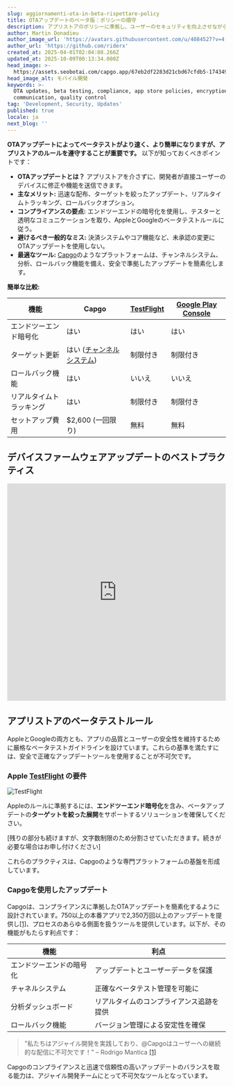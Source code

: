 ```yaml
---
slug: aggiornamenti-ota-in-beta-rispettare-policy
title: OTAアップデートのベータ版：ポリシーの順守
description: アプリストアのポリシーに準拠し、ユーザーのセキュリティを向上させながら、ベータテストでのOTAアップデートを効果的に管理する方法をご紹介します。
author: Martin Donadieu
author_image_url: 'https://avatars.githubusercontent.com/u/4084527?v=4'
author_url: 'https://github.com/riderx'
created_at: 2025-04-01T02:04:08.266Z
updated_at: 2025-10-09T00:13:34.000Z
head_image: >-
  https://assets.seobotai.com/capgo.app/67eb2df2283d21cbd67cfdb5-1743499666588.jpg
head_image_alt: モバイル開発
keywords: >-
  OTA updates, beta testing, compliance, app store policies, encryption, user
  communication, quality control
tag: 'Development, Security, Updates'
published: true
locale: ja
next_blog: ''
---
```

**OTAアップデートによってベータテストがより速く、より簡単になりますが、アプリストアのルールを遵守することが重要です。** 以下が知っておくべきポイントです：

-   **OTAアップデートとは？** アプリストアを介さずに、開発者が直接ユーザーのデバイスに修正や機能を送信できます。
-   **主なメリット:** 迅速な配布、ターゲットを絞ったアップデート、リアルタイムトラッキング、ロールバックオプション。
-   **コンプライアンスの要点:** エンドツーエンドの暗号化を使用し、テスターと透明なコミュニケーションを取り、AppleとGoogleのベータテストルールに従う。
-   **避けるべき一般的なミス:** 決済システムやコア機能など、未承認の変更にOTAアップデートを使用しない。
-   **最適なツール:** [Capgo](https://capgo.app/)のようなプラットフォームは、チャンネルシステム、分析、ロールバック機能を備え、安全で準拠したアップデートを簡素化します。

**簡単な比較:**

| 機能 | Capgo | [TestFlight](https://developer.apple.com/testflight/) | [Google Play Console](https://developer.android.com/distribute/console) |
| --- | --- | --- | --- |
| エンドツーエンド暗号化 | はい | はい | はい |
| ターゲット更新 | はい ([チャンネルシステム](https://capgo.app/docs/plugin/cloud-mode/channel-system/)) | 制限付き | 制限付き |
| ロールバック機能 | はい | いいえ | いいえ |
| リアルタイムトラッキング | はい | 制限付き | 制限付き |
| セットアップ費用 | $2,600 (一回限り) | 無料 | 無料 |

## デバイスファームウェアアップデートのベストプラクティス

<iframe src="https://www.youtube.com/embed/owPdKRQhMzk" aria-label="YouTube video player" frameborder="0" allow="accelerometer; autoplay; clipboard-write; encrypted-media; gyroscope; picture-in-picture; web-share" referrerpolicy="strict-origin-when-cross-origin" style="width: 100%; height: 500px;" allowfullscreen></iframe>

## アプリストアのベータテストルール

AppleとGoogleの両方とも、アプリの品質とユーザーの安全性を維持するために厳格なベータテストガイドラインを設けています。これらの基準を満たすには、安全で正確なアップデートツールを使用することが不可欠です。

### Apple [TestFlight](https://developer.apple.com/testflight/) の要件

![TestFlight](https://assets.seobotai.com/capgo.app/67eb2df2283d21cbd67cfdb5/4da4b0faec79804f5d08d001d9926818.jpg)

Appleのルールに準拠するには、**エンドツーエンド暗号化**を含み、ベータアップデートの**ターゲットを絞った展開**をサポートするソリューションを確保してください。

[残りの部分も続けますが、文字数制限のため分割させていただきます。続きが必要な場合はお申し付けください]

これらのプラクティスは、Capgoのような専門プラットフォームの基盤を形成しています。

### Capgoを使用したアップデート

Capgoは、コンプライアンスに準拠したOTAアップデートを簡素化するように設計されています。750以上の本番アプリで2,350万回以上のアップデートを提供し[\[1\]](https://capgo.app/)、プロセスのあらゆる側面を扱うツールを提供しています。以下が、その機能がもたらす利点です：

| 機能 | 利点 |
| --- | --- |
| エンドツーエンドの暗号化 | アップデートとユーザーデータを保護 |
| チャネルシステム | 正確なベータテスト管理を可能に |
| 分析ダッシュボード | リアルタイムのコンプライアンス追跡を提供 |
| ロールバック機能 | バージョン管理による安定性を確保 |

> "私たちはアジャイル開発を実践しており、@Capgoはユーザーへの継続的な配信に不可欠です！" – Rodrigo Mantica [\[1\]](https://capgo.app/)

Capgoのコンプライアンスと迅速で信頼性の高いアップデートのバランスを取る能力は、アジャイル開発チームにとって不可欠なツールとなっています。
